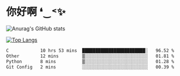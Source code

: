 # 你好啊 ❛‿˂✨

![Anurag's GitHub stats](https://github-readme-stats.vercel.app/api?username=ZombieFly&count_private=true&show_icons=true)

[![Top Langs](https://github-readme-stats.vercel.app/api/top-langs/?username=ZombieFly&layout=compact&count_private=true&hide=Ruby,makefile)](https://github.com/anuraghazra/github-readme-stats)

<!--START_SECTION:waka-->

```txt
C            10 hrs 53 mins  ████████████████████████░   96.52 %
Other        12 mins         ▒░░░░░░░░░░░░░░░░░░░░░░░░   01.81 %
Python       8 mins          ▒░░░░░░░░░░░░░░░░░░░░░░░░   01.28 %
Git Config   2 mins          ░░░░░░░░░░░░░░░░░░░░░░░░░   00.39 %
```

<!--END_SECTION:waka-->
